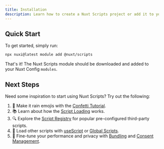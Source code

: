 ```yaml
---
title: Installation
description: Learn how to create a Nuxt Scripts project or add it to your current Nuxt project.
---
```


## Quick Start

To get started, simply run:

```bash
npx nuxi@latest module add @nuxt/scripts
```

That's it! The Nuxt Scripts module should be downloaded and added to your Nuxt Config `modules`.

## Next Steps

Need some inspiration to start using Nuxt Scripts? Try out the following:

1. 🎉 Make it rain emojis with the [Confetti Tutorial](/docs/getting-started/confetti-tutorial).
2. 📚 Learn about how the [Script Loading](/docs/guides/script-loading) works.
3. 🔍 Explore the [Script Registry](/scripts) for popular pre-configured third-party scripts.
3. 🚀 Load other scripts with [useScript](https://unhead.unjs.io/usage/composables/use-script) or [Global Scripts](/docs/guides/globals).
4. 🔨 Fine-tune your performance and privacy with [Bundling](/docs/guides/bundling) and [Consent Management](/docs/guides/consent).
